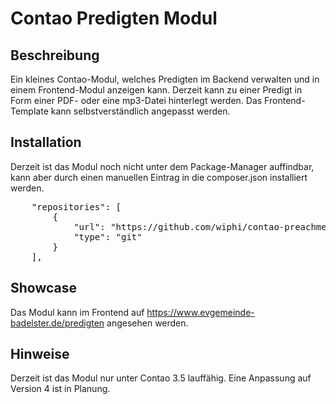 # Contao Predigten Modul
## Beschreibung

Ein kleines Contao-Modul, welches Predigten im Backend verwalten und in einem Frontend-Modul anzeigen kann.
Derzeit kann zu einer Predigt in Form einer PDF- oder eine mp3-Datei hinterlegt werden. Das Frontend-Template kann selbstverständlich angepasst werden.

## Installation

Derzeit ist das Modul noch nicht unter dem Package-Manager auffindbar, kann aber durch einen manuellen Eintrag in die composer.json installiert werden.

<pre>
    "repositories": [
        {
            "url": "https://github.com/wiphi/contao-preachments.git",
            "type": "git"
        }
    ],
</pre>

## Showcase

Das Modul kann im Frontend auf https://www.evgemeinde-badelster.de/predigten angesehen werden.

## Hinweise

Derzeit ist das Modul nur unter Contao 3.5 lauffähig. Eine Anpassung auf Version 4 ist in Planung.
